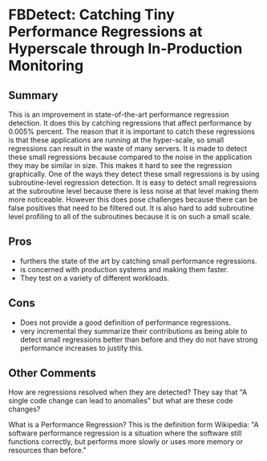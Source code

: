 # FBDetect: Catching Tiny Performance Regressions at Hyperscale through In-Production Monitoring
## Summary
This is an improvement in state-of-the-art performance regression detection.
It does this by catching regressions that affect performance by 0.005% percent.
The reason that it is important to catch these regressions is that these applications are running at the hyper-scale, so small regressions can result in the waste of many servers.
It is made to detect these small regressions because compared to the noise in the application they may be similar in size.
This makes it hard to see the regression graphically.
One of the ways they detect these small regressions is by using subroutine-level regression detection.
It is easy to detect small regressions at the subroutine level because there is less noise at that level making them more noticeable.
However this does pose challenges because there can be false positives that need to be filtered out.
It is also hard to add subroutine level profiling to all of the subroutines because it is on such a small scale.


## Pros
- furthers the state of the art by catching small performance regressions.
- is concerned with production systems and making them faster.
- They test on a variety of different workloads.

## Cons
- Does not provide a good definition of performance regressions.
- very incremental they summarize their contributions as being able to detect small regressions better than before and they do not have strong performance increases to justify this.

## Other Comments
How are regressions resolved when they are detected?
They say that "A single code change can lead to anomalies" but what are these code changes?

What is a Performance Regression?
This is the definition form Wikipedia:
"A software performance regression is a situation where the software still functions correctly, but performs more slowly or uses more memory or resources than before."

